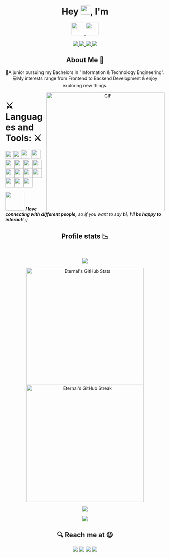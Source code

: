 <h1 align="center">
  Hey <img src="https://github.com/vikkastiwari/vikkastiwari/blob/main/img/Hi.gif" width="29px">, I'm
</h1>

<p align="center"><a href="https://www.linkedin.com/in/vikas-tiwari-1b051818b/">
<img height="40px" src="https://img.shields.io/badge/-Vikas-4285D8?style=for-the-badge">
<img height="40px" src="https://img.shields.io/badge/-Tiwari-5457ff?style=for-the-badge">
</a></p> 

<p align="center"><a href="https://www.linkedin.com/in/vikas-tiwari-1b051818b/"> 
<img src="https://img.shields.io/badge/-A-4d79ff?style=for-the-badge">
<img src="https://img.shields.io/badge/-MERN-5457ff?style=for-the-badge">
<img src="https://img.shields.io/badge/-and_a-7f54ff?style=for-the-badge">
<img src="https://img.shields.io/badge/-Open_Source_Enthusiast-902eff?style=for-the-badge">
</a></p>
<h2 align="center">About Me 🚀</h2>
<p align="center">
👦A junior pursuing my Bachelors in "Information & Technology Engineering". </br>
💻My interests range from Frontend to Backend Development & enjoy exploring new things.
</P>


<p align="center">
<img align="right" width="375" alt="GIF" src="https://github.com/vikkastiwari/vikkastiwari/blob/main/img/dev.gif" />

<h1>⚔️ Languages and Tools: ⚔️</h1>

<img src="https://github.com/vikkastiwari/vikkastiwari/blob/main/img/cpp.svg" width="25px"><img src="https://github.com/vikkastiwari/vikkastiwari/blob/main/img/python.svg" width="25px"><img src="https://github.com/vikkastiwari/vikkastiwari/blob/main/img/icons8-html-5.svg" width="29px"> <img src="https://github.com/vikkastiwari/vikkastiwari/blob/main/img/icons8-css3.svg" width="29px"> <img src="https://github.com/vikkastiwari/vikkastiwari/blob/main/img/icons8-bootstrap.svg" width="29px"><img src="https://github.com/vikkastiwari/vikkastiwari/blob/main/img/icons8-javascript-logo.svg" width="29px"><img src="https://github.com/vikkastiwari/vikkastiwari/blob/main/img/icons8-react.svg" width="29px"><img src="https://github.com/vikkastiwari/vikkastiwari/blob/main/img/icons8-nodejs.svg" width="29px"><img src="https://github.com/vikkastiwari/vikkastiwari/blob/main/img/icons8-mongodb.svg" width="29px"><img src="https://github.com/vikkastiwari/vikkastiwari/blob/main/img/icons8-firebase.svg" width="29px"><img src="https://github.com/vikkastiwari/vikkastiwari/blob/main/img/icons8-flutter.svg" width="29px"><img src="https://github.com/vikkastiwari/vikkastiwari/blob/main/img/icons8-git.svg" width="29px"><img src="https://github.com/vikkastiwari/vikkastiwari/blob/main/img/icons8-github.svg" width="29px"><img src="https://github.com/vikkastiwari/vikkastiwari/blob/main/img/figma.svg" width="29px"><img src="https://github.com/vikkastiwari/vikkastiwari/blob/main/img/gc.svg" width="29px">

<img src="https://github.com/vikkastiwari/vikkastiwari/blob/main/img/giphy.webp" width="60"> <em><b>I love connecting with different people,</b> so if you want to say <b>hi, I'll be happy to interact!</b> :)</em>
</p>


<h2 align="center">Profile stats 📉</h2>

<br>
<p align="center"><img src="https://komarev.com/ghpvc/?username=vikkastiwari&style=flat-square&color=4287f5"></p>
<p align="center">
<img width="370px" alt="Eternal's GitHub Stats" src="https://github-readme-stats.vercel.app/api?username=vikkastiwari&custom_title=Overall+Activity&show_icons=true&hide_border=true&count_private=true&bg_color=ffffff00&title_color=2e7eff&text_color=878787&icon_color=2e7eff" />
<img width="370px" alt="Eternal's GitHub Streak" src="https://github-readme-streak-stats.herokuapp.com/?user=vikkastiwari&background=ffffff00&hide_border=true&stroke=878787&ring=296dda&fire=296dda&currStreakNum=878787&sideNums=878787&currStreakLabel=878787&sideLabels=878787&dates=878787" />
</p>
<p align="center">
<img align="center" src="https://github-readme-stats.vercel.app/api/top-langs/?username=vikkastiwari&background=ffffff00&hide_border=true&stroke=878787&ring=296dda&fire=296dda&currStreakNum=878787&sideNums=878787&currStreakLabel=878787&sideLabels=878787&dates=878787"/>
</p>

<p align="center">
<img src="https://activity-graph.herokuapp.com/graph?username=vikkastiwari&theme=dracula&bg_color=ffffff00&color=878787&line=296dda&point=ffffff00&area=true&hide_border=true">
</p>

<h2 align="center">🔍 Reach me at 😃</h2>

<p align="center">
<a target="_blank" href="https://www.linkedin.com/in/vikas-tiwari-1b051818b/"><img src="https://img.shields.io/badge/-LinkedIn-5457ff?style=for-the-badge&logo=LinkedIn"></a>
<a target="_blank" href="mailto:v8kgsm@gmail.com"><img src="https://img.shields.io/badge/-Gmail-5e5e5e?style=for-the-badge&logo=Gmail"></a>
<!-- <a target="_blank" href="https://tarun-kamboj.github.io/"><img src="https://img.shields.io/badge/-Portfolio-5e5e5e?style=for-the-badge&logo=Opsgenie"></a> -->
<a target="_blank" href="https://www.youtube.com/channel/UCI_xIqMJa1Oirfjx5-ykylA"><img src="https://img.shields.io/badge/-Youtube-FF0000?style=for-the-badge&logo=Youtube"></a>
<a target="_blank" href="https://dev.to/vikkastiwari"><img src="https://img.shields.io/badge/-Blog-41464c?style=for-the-badge"></a>
</p>
